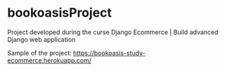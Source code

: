# bookoasisProject
Project developed during the curse Django Ecommerce | Build advanced Django web application


Sample of the project: https://bookoasis-study-ecommerce.herokuapp.com/
